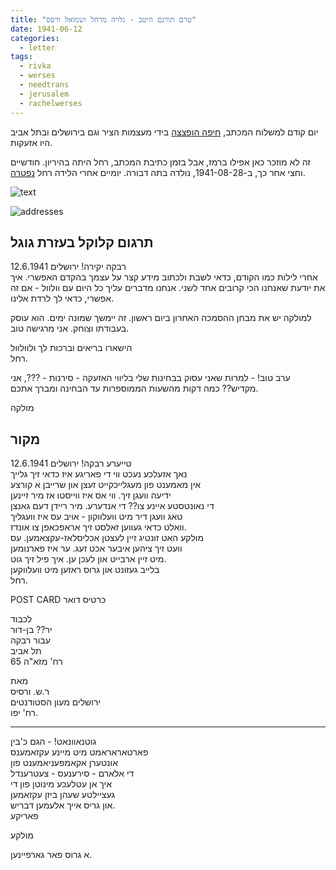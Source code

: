 ```yaml
---
title: "טרם תורגם היטב - גלויה מרחל ושמואל ורסס"
date: 1941-06-12
categories:
  - letter
tags:
  - rivka
  - werses
  - needtrans
  - jerusalem
  - rachelwerses
---
```


יום קודם למשלוח המכתב, [חיפה הופצצה](https://www.nli.org.il/he/newspapers/haretz/1941/06/11/01/?a=d&d=haretz19410611-01&e=-------he-20--1--img-txIN%7ctxTI--------------1) בידי מעצמות הציר וגם בירושלים ובתל אביב היו אזעקות.

זה לא מוזכר כאן אפילו ברמז, אבל בזמן כתיבת המכתב, רחל היתה
בהיריון. חודשיים וחצי אחר כך, ב-1941-08-28, נולדה בתה דבורה.
יומיים אחרי הלידה רחל [נפטרה](https://gravez.me/deceased/C9A11E41-38AE-4C5D-82AD-46D9F484F3DD).

![text](/pupko-papers/assets/images/1941-06-12-content.jpg)

![addresses](/pupko-papers/assets/images/1941-06-12-addresses.jpg)

## תרגום קלוקל בעזרת גוגל
רבקה יקירה!  ירושלים 12.6.1941  
אחרי לילות כמו הקודם, כדאי לשבת ולכתוב מידע קצר על עצמך בהקדם האפשרי.
איך את יודעת שאנחנו הכי קרובים אחד לשני.
אנחנו מדברים עליך כל היום עם וולוול - אם זה אפשרי, כדאי לך לרדת אלינו.

למולקה יש את מבחן ההסמכה האחרון ביום ראשון. זה יימשך
שמונה ימים. הוא עוסק בעבודתו וצוחק. אני מרגישה טוב.

הישארו בריאים וברכות לך ולוולוול  
רחל.


ערב טוב! - למרות שאני עסוק בבחינות שלי בליווי האזעקה - סירנות - ???,
אני מקדיש?? כמה דקות מהשעות הממוספרות עד הבחינה ומברך אתכם.

מולקה

## מקור

טייערע רבקה!  ירושלים 12.6.1941  
נאך אזעלכע נעכט ווי די פאריגע איז כדאי זיך גלייך  
אין מאמענט פון מעגלייכקייט זעצן און שרייבן א קורצע  
ידיעה וועגן זיך. ווי אס איז ווייסטו אז מיר זיינען  
די נאונטסטע איינע צו?? די אנדערע. מיר ריידן דעם גאנצן  
טאג וועגן דיר מיט וועלווקון - אויב עס איז וועגליך  
וואלט כדאי געווען זאלסט זיך אראפכאפן צו אונדז.  
מולקע האט זונטיג זיין לעצטן אכליסלאז-עקצאמען. עס  
וועט זיך ציהען איבער אכט זעג. ער איז פארנומען  
מיט זיין ארבייט און לעכן ען. איך פיל זיך גוט.  
בלייב געזונט און גרוס ראזען מיט וועלווקען  
רחל.


POST CARD כרטיס דואר  

לכבוד  
יר?? בן-דור  
עבור רבקה  
תל אביב  
רח' מזא"ה 65

מאת  
ר.ש. ורסיס  
ירושלים מעון הסטודנטים  
רח' יפו.

---

גוטנאוונאט! - הגם כ'בין  
פארטאראראמט מיט מיינע עקזאמענס  
אונטערן אקאמפעניאמענט פון  
די אלארם - סירענעס - צעטרענדל  
איך אן עטלעכע מינוטן פון די  
געציילטע שעהן ביזן עקזאמען  
און גריס אייך אלעמען דבריש.  
פאריקע

מולקע

א גרוס פאר גארפיינען.
